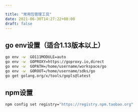 ```yaml
---

title: "常用包管理工具"
date: 2021-06-30T14:27:22+08:00
draft: false
---
```




## go env设置（适合1.13版本以上）


  ```bash
  go env -w  GO111MODULE=auto
  go env -w  GOPROXY=https://goproxy.io,direct
  go env -w  GOPATH=/home/username/workspace/go
  go env -w  GOROOT=/home/username/sdks/go
  go get golang.org/x/tools/gopls@latest
  ```

## npm设置

```bash
npm config set registry="https://registry.npm.taobao.org"
```







